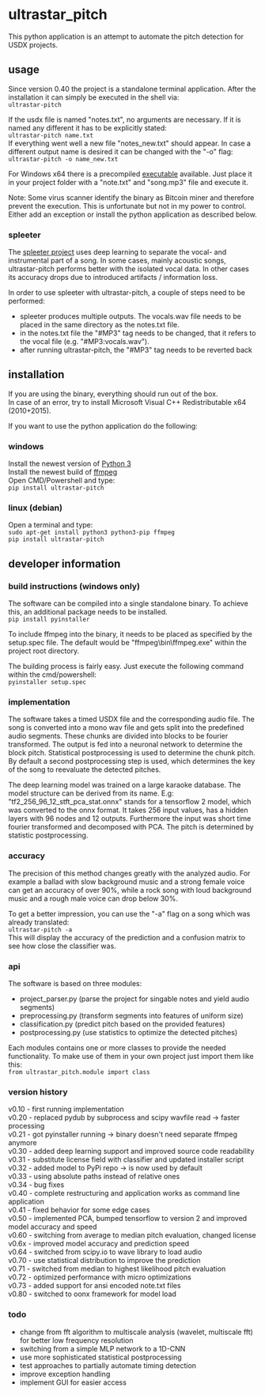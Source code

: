 # ultrastar_pitch
This python application is an attempt to automate the pitch detection for USDX projects.  
  
## usage
Since version 0.40 the project is a standalone terminal application. After the installation it can simply be executed in the shell via:  
`ultrastar-pitch`  
  
If the usdx file is named "notes.txt", no arguments are necessary. If it is named any different it has to be explicitly stated:  
`ultrastar-pitch name.txt`  
If everything went well a new file "notes_new.txt" should appear. In case a different output name is desired it can be changed with the "-o" flag:  
`ultrastar-pitch -o name_new.txt`  
  
For Windows x64 there is a precompiled [executable](https://my.pcloud.com/publink/show?code=kZt3wA7ZnxhL5olW9IkS2FX7DchyBp5k4J37) available. Just place it in your project folder with a "note.txt" and "song.mp3" file and execute it.  
  
Note: Some virus scanner identify the binary as Bitcoin miner and therefore prevent the execution. This is unfortunate but not in my power to
control. Either add an exception or install the python application as described below.  
  
### spleeter
The [spleeter project](https://github.com/deezer/spleeter) uses deep learning to separate the vocal- and instrumental part of a song. In some cases, mainly acoustic songs, ultrastar-pitch performs better with the isolated vocal data. In other cases its accuracy drops due to introduced artifacts / information loss.  
  
In order to use spleeter with ultrastar-pitch, a couple of steps need to be performed:  
  
* spleeter produces multiple outputs. The vocals.wav file needs to be placed in the same directory as the notes.txt file.  
* in the notes.txt file the "#MP3" tag needs to be changed, that it refers to the vocal file (e.g. "#MP3:vocals.wav").  
* after running ultrastar-pitch, the "#MP3" tag needs to be reverted back  
  
## installation
If you are using the binary, everything should run out of the box.  
In case of an error, try to install Microsoft Visual C++ Redistributable x64 (2010+2015).  
  
If you want to use the python application do the following:  
### windows
Install the newest version of [Python 3](https://www.python.org/downloads/windows/)  
Install the newest build of [ffmpeg](https://de.wikihow.com/FFmpeg-unter-Windows-installieren)  
Open CMD/Powershell and type:  
`pip install ultrastar-pitch`  
### linux (debian)
Open a terminal and type:  
`sudo apt-get install python3 python3-pip ffmpeg`  
`pip install ultrastar-pitch`  
  
## developer information
### build instructions (windows only)
The software can be compiled into a single standalone binary. To achieve this, an additional package needs to be installed.  
`pip install pyinstaller`  
  
To include ffmpeg into the binary, it needs to be placed as specified by the setup.spec file. The default would be "ffmpeg\bin\ffmpeg.exe" within the project root directory.  
  
The building process is fairly easy. Just execute the following command within the cmd/powershell:  
`pyinstaller setup.spec`  
### implementation
The software takes a timed USDX file and the corresponding audio file. The song is converted into a mono wav file and gets split into the predefined audio segments. These chunks are divided into blocks to be fourier transformed. The output is fed into a neuronal network to determine the block pitch. Statistical postprocessing is used to determine the chunk pitch. By default a second postprocessing step is used, which determines the key of the song to reevaluate the detected pitches.  
  
The deep learning model was trained on a large karaoke database.
The model structure can be derived from its name. E.g: "tf2\_256\_96\_12\_stft\_pca\_stat.onnx" stands for a tensorflow 2 model, which was converted to the onnx format. It takes 256 input values, has a hidden layers with 96 nodes and 12 outputs. Furthermore the input was short time fourier transformed and decomposed with PCA. The pitch is determined by statistic postprocessing.  
  
### accuracy
The precision of this method changes greatly with the analyzed audio. For example a ballad with slow background music and a strong female voice can get an accuracy of over 90%, while a rock song with loud background music and a rough male voice can drop below 30%.  
  
To get a  better impression, you can use the "-a" flag on a song which was already translated:  
`ultrastar-pitch -a`  
This will display the accuracy of the prediction and a confusion matrix to see how close the classifier was.  
  
### api
The software is based on three modules:  
  
* project_parser.py (parse the project for singable notes and yield audio segments)  
* preprocessing.py (transform segments into features of uniform size)  
* classification.py (predict pitch based on the provided features)  
* postprocessing.py (use statistics to optimize the detected pitches)  
  
Each modules contains one or more classes to provide the needed functionality. To make use of them in your own project just import them like this:  
`from ultrastar_pitch.module import class`  
  
### version history
v0.10 - first running implementation  
v0.20 - replaced pydub by subprocess and scipy wavfile read -> faster processing  
v0.21 - got pyinstaller running -> binary doesn't need separate ffmpeg anymore  
v0.30 - added deep learning support and improved source code readability  
v0.31 - substitute license field with classifier and updated installer script  
v0.32 - added model to PyPi repo -> is now used by default  
v0.33 - using absolute paths instead of relative ones  
v0.34 - bug fixes  
v0.40 - complete restructuring and application works as command line application  
v0.41 - fixed behavior for some edge cases  
v0.50 - implemented PCA, bumped tensorflow to version 2 and improved model accuracy and speed  
v0.60 - switching from average to median pitch evaluation, changed license  
v0.6x - improved model accuracy and prediction speed  
v0.64 - switched from scipy.io to wave library to load audio  
v0.70 - use statistical distribution to improve the prediction  
v0.71 - switched from median to highest likelihood pitch evaluation  
v0.72 - optimized performance with micro optimizations  
v0.73 - added support for ansi encoded note.txt files  
v0.80 - switched to oonx framework for model load  
  
### todo
* change from fft algorithm to multiscale analysis (wavelet, multiscale fft) for better low frequency resolution  
* switching from a simple MLP network to a 1D-CNN  
* use more sophisticated statistical postprocessing  
* test approaches to partially automate timing detection  
* improve exception handling  
* implement GUI for easier access  






